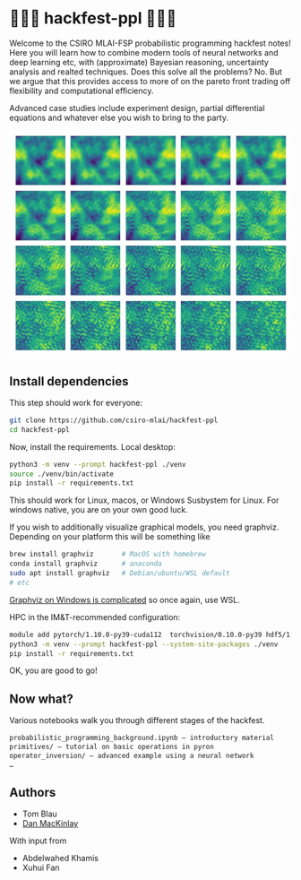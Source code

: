 # 🎰🎰🎰 hackfest-ppl 🎰🎰🎰

Welcome to the CSIRO MLAI-FSP probabilistic programming hackfest notes!
Here you will learn how to combine modern tools of neural networks and deep learning etc, with (approximate) Bayesian reasoning, uncertainty analysis and realted techniques.
Does this solve all the problems? No.
But we argue that this provides access to more of on the pareto front trading off flexibility and computational efficiency.

Advanced case studies include experiment design, partial differential equations and whatever else you wish to bring to the party.

![](operator_inversion/fno_forward_predict_sheet.jpg)

## Install dependencies

This step should work for everyone:

```bash
git clone https://github.com/csiro-mlai/hackfest-ppl
cd hackfest-ppl
```

Now, install the requirements.
Local desktop:

```bash
python3 -m venv --prompt hackfest-ppl ./venv
source ./venv/bin/activate
pip install -r requirements.txt
```

This should work for Linux, macos, or Windows Susbystem for Linux. 
For windows native, you are on your own good luck.

If you wish to additionally visualize graphical models, you need graphviz.
Depending on your platform this will be something like

```bash
brew install graphviz       # MacOS with homebrew
conda install graphviz      # anaconda
sudo apt install graphviz   # Debian/ubuntu/WSL default
# etc
```

[Graphviz on Windows is complicated](https://forum.graphviz.org/t/new-simplified-installation-procedure-on-windows/224) so once again, use WSL.

HPC in the IM&T-recommended configuration:

```bash
module add pytorch/1.10.0-py39-cuda112  torchvision/0.10.0-py39 hdf5/1.12.0-mpi graphviz
python3 -m venv --prompt hackfest-ppl --system-site-packages ./venv
pip install -r requirements.txt
```

OK, you are good to go!

## Now what?

Various notebooks walk you through different stages of the hackfest.

```text
probabilistic_programming_background.ipynb — introductory material
primitives/ — tutorial on basic operations in pyron
operator_inversion/ — advanced example using a neural network
…
```

## Authors

- Tom Blau
- [Dan MacKinlay](http://danmackinlay.name)

With input from

- Abdelwahed Khamis
- Xuhui Fan
